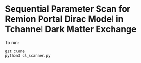 # Sequential Parameter Scan for Remion Portal Dirac Model in Tchannel Dark Matter Exchange

To run:

    git clone
    python3 cl_scanner.py
